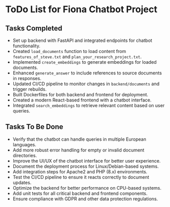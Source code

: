# ToDo List for Fiona Chatbot Project

## Tasks Completed
- Set up backend with FastAPI and integrated endpoints for chatbot functionality.
- Created `load_documents` function to load content from `features_of_steve.txt` and `plan_your_research_project.txt`.
- Implemented `create_embeddings` to generate embeddings for loaded documents.
- Enhanced `generate_answer` to include references to source documents in responses.
- Updated CI/CD pipeline to monitor changes in `backend/documents` and trigger rebuilds.
- Built Dockerfiles for both backend and frontend for deployment.
- Created a modern React-based frontend with a chatbot interface.
- Integrated `search_embeddings` to retrieve relevant content based on user queries.

## Tasks To Be Done
- Verify that the chatbot can handle queries in multiple European languages.
- Add more robust error handling for empty or invalid document directories.
- Improve the UI/UX of the chatbot interface for better user experience.
- Document the deployment process for Linux/Debian-based systems.
- Add integration steps for Apache2 and PHP (8.x) environments.
- Test the CI/CD pipeline to ensure it reacts correctly to document updates.
- Optimize the backend for better performance on CPU-based systems.
- Add unit tests for all critical backend and frontend components.
- Ensure compliance with GDPR and other data protection regulations.